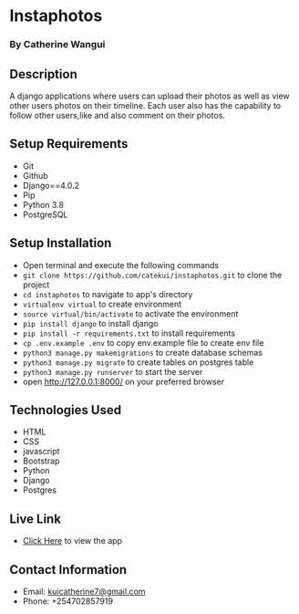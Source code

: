 # Instaphotos

### By Catherine Wangui

## Description
A django applications where users can upload their photos  as well as view other users photos on their timeline. Each user also has the capability to follow other users,like and also comment on their photos.

## Setup Requirements
* Git
* Github
* Django==4.0.2
* Pip
* Python 3.8
* PostgreSQL

## Setup Installation

* Open terminal and execute the following commands
* ```git clone https://github.com/catekui/instaphotos.git``` to clone the project
* ```cd instaphotos``` to navigate to app's directory
* ```virtualenv virtual``` to create environment
* ```source virtual/bin/activate``` to activate the environment
* ```pip install django``` to install django
* ```pip install -r requirements.txt``` to install requirements
* ```cp .env.example .env``` to copy env.example file to create env file
* ```python3 manage.py makemigrations``` to create database schemas
* ```python3 manage.py migrate``` to create tables on postgres table
* ```python3 manage.py runserver``` to start the server
* open http://127.0.0.1:8000/ on your preferred browser

## Technologies Used

* HTML 
* CSS 
* javascript 
* Bootstrap 
* Python 
* Django 
* Postgres

## Live Link

* [Click Here]() to view the app

## Contact Information

* Email: kuicatherine7@gmail.com
* Phone: +254702857919
